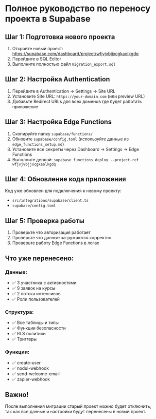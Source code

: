 # Полное руководство по переносу проекта в Supabase

## Шаг 1: Подготовка нового проекта

1. Откройте новый проект: https://supabase.com/dashboard/project/wfjvjvbjjxcgkaolkgdq
2. Перейдите в SQL Editor
3. Выполните полностью файл `migration_export.sql`

## Шаг 2: Настройка Authentication

1. Перейдите в Authentication → Settings → Site URL
2. Установите Site URL: `https://your-domain.com` (или preview URL)
3. Добавьте Redirect URLs для всех доменов где будет работать приложение

## Шаг 3: Настройка Edge Functions

1. Скопируйте папку `supabase/functions/` 
2. Обновите `supabase/config.toml` (используйте данные из `edge_functions_setup.md`)
3. Установите все секреты через Dashboard → Settings → Edge Functions
4. Выполните деплой: `supabase functions deploy --project-ref wfjvjvbjjxcgkaolkgdq`

## Шаг 4: Обновление кода приложения

Код уже обновлен для подключения к новому проекту:
- `src/integrations/supabase/client.ts`
- `supabase/config.toml`

## Шаг 5: Проверка работы

1. Проверьте что авторизация работает
2. Проверьте что данные загружаются корректно
3. Проверьте работу Edge Functions в логах

## Что уже перенесено:

### Данные:
- ✅ 3 участника с активностями
- ✅ 9 заявок на курсы  
- ✅ 2 потока интенсивов
- ✅ Роли пользователей

### Структура:
- ✅ Все таблицы и типы
- ✅ Функции безопасности
- ✅ RLS политики
- ✅ Триггеры

### Функции:
- ✅ create-user
- ✅ nodul-webhook
- ✅ send-welcome-email  
- ✅ zapier-webhook

## Важно!

После выполнения миграции старый проект можно будет отключить, так как все данные и настройки будут перенесены в новый проект.